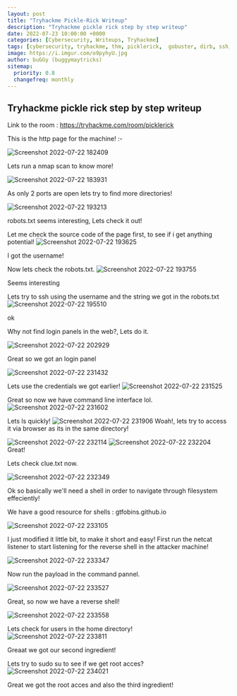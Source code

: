 ```yaml
---
layout: post
title: "Tryhackme Pickle-Rick Writeup"
description: "Tryhackme pickle rick step by step writeup"
date: 2022-07-23 10:00:00 +0000
categories: [Cybersecurity, Writeups, Tryhackme]
tags: [cybersecurity, tryhackme, thm, picklerick,  gobuster, dirb, ssh, nc, nmap, kali-linux, ctf]
image: https://i.imgur.com/o9pyhyU.jpg
author: buGGy (buggymaytricks)
sitemap:
  priority: 0.8
  changefreq: monthly
---
```


## Tryhackme pickle rick step by step writeup
Link to the room : https://tryhackme.com/room/picklerick


This is the http page for the machine! :-
 
 ![Screenshot 2022-07-22 182409](https://user-images.githubusercontent.com/90099173/180499936-2372d5fc-ef6a-46de-ac80-d20534d0e817.png)
 

 Lets run a nmap scan to know more!
 
 ![Screenshot 2022-07-22 183931](https://user-images.githubusercontent.com/90099173/180499956-49eeb725-6694-4ac5-aa6c-ddb5ce21410b.png)



 As only 2 ports are open lets try to find more directories!
 
 ![Screenshot 2022-07-22 193213](https://user-images.githubusercontent.com/90099173/180499961-ef167237-365d-4d7d-bc15-49a37ff90a01.png)
 
 robots.txt seems interesting, Lets check it out!


 Let me check the source code of the page first, to see if i get anything potential!
 ![Screenshot 2022-07-22 193625](https://user-images.githubusercontent.com/90099173/180499966-3775da4b-15db-4c66-a209-4ba505daf9a0.png)
 
 I got the username!

 Now lets check the robots.txt.
 ![Screenshot 2022-07-22 193755](https://user-images.githubusercontent.com/90099173/180499970-cec67544-0974-48ea-8860-f683bec49f45.png)
 
 Seems interesting


 Lets try to ssh using the username and the string we got in the robots.txt
 ![Screenshot 2022-07-22 195510](https://user-images.githubusercontent.com/90099173/180499975-317d980a-d1e0-4874-8b46-3ca188b22d51.png)
 
 ok



 Why not find login panels in the web?, Lets do it.
 
 ![Screenshot 2022-07-22 202929](https://user-images.githubusercontent.com/90099173/180499980-c0419c5e-9a7a-45f8-9961-2fed28e5e9de.png)
 
 Great so we got an login panel
 
 ![Screenshot 2022-07-22 231432](https://user-images.githubusercontent.com/90099173/180499987-0d1fdcc2-2fe4-458f-a546-403e5947a5d2.png)

 Lets use the credentials we got earlier!
 ![Screenshot 2022-07-22 231525](https://user-images.githubusercontent.com/90099173/180499990-a66c2b86-21a5-4733-b4a9-af18142e4420.png)
 
 Great so now we have command line interface lol.
 ![Screenshot 2022-07-22 231602](https://user-images.githubusercontent.com/90099173/180499992-fcbed99f-cbeb-49a3-8361-d592674f1582.png)
 
 Lets ls quickly!
![Screenshot 2022-07-22 231906](https://user-images.githubusercontent.com/90099173/180499995-b94f9a8b-99af-4d52-aa1b-f0c9ca7a023b.png)
 Woah!, lets try to access it via browser as its in the same directory!
 
 ![Screenshot 2022-07-22 232114](https://user-images.githubusercontent.com/90099173/180500001-f39ba826-ef86-4225-8446-bac36c824ba3.png)
 ![Screenshot 2022-07-22 232204](https://user-images.githubusercontent.com/90099173/180500005-fc34560f-b6af-4b77-bde3-0a23b7ab16e8.png)
 Great!
 
 Lets check clue.txt now.

 ![Screenshot 2022-07-22 232349](https://user-images.githubusercontent.com/90099173/180500011-973f0cf7-88e4-4fb6-a2dc-8f353ed27b0a.png)
 
 Ok so basically we'll need a shell in order to navigate through filesystem effeciently!
 
 We have a good resource for shells : gtfobins.github.io
 
 ![Screenshot 2022-07-22 233105](https://user-images.githubusercontent.com/90099173/180500016-777f3b7e-55fa-4c5d-b37f-dfca22c1b7f8.png)


 I just modified it little bit, to make it short and easy!
 First run the netcat listener to start listening for the reverse shell in the attacker machine! 
 
 ![Screenshot 2022-07-22 233347](https://user-images.githubusercontent.com/90099173/180500025-20b5296a-eb39-4dfe-9251-5e179c17ea00.png)


 Now run the payload in the command pannel.
 
 ![Screenshot 2022-07-22 233527](https://user-images.githubusercontent.com/90099173/180500029-0fd0293c-d576-4857-a21d-17f4c0212a07.png)
 

 Great, so now we have a reverse shell!
 
 ![Screenshot 2022-07-22 233558](https://user-images.githubusercontent.com/90099173/180500031-a0a56e58-2cb3-40c9-ba12-5dd20d8a41e8.png)


 Lets check for users in the home directory!
 ![Screenshot 2022-07-22 233811](https://user-images.githubusercontent.com/90099173/180500034-e8184b6a-71e7-492c-bd1f-061c9986a271.png)
 
 Greaat we got our second ingredient!

 Lets try to sudo su to see if we get root acces?
 ![Screenshot 2022-07-22 234021](https://user-images.githubusercontent.com/90099173/180500036-97215b6a-210d-4ad2-a4f2-e90f89d66a8b.png)
 
 Great we got the root acces and also the third ingredient! 